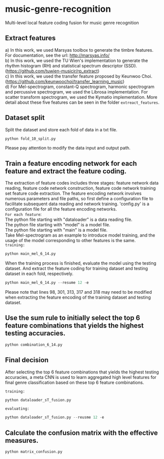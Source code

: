 # music-genre-recognition
Multi-level local feature coding fusion for music genre recognition
## Extract features
a) In this work, we used Marsyas toolbox to generate the timbre features. For documentation, see the url: http://marsyas.info/ <br>
b) In this work, we used the TU Wien's implementation to generate the rhythm histogram (RH) and statistical spectrum descriptor (SSD).
   (https://github.com/tuwien-musicir/rp_extract) <br>
c) In this work, we used the transfer feature proposed by Keunwoo Choi. (https://github.com/keunwoochoi/transfer_learning_music) <br>
d) For Mel-spectrogram, constant-Q spectrogram, harmonic spectrogram and percussive spectrogram, we used the Librosa 
implementation. For scatter transform spectrogram, we used the Kymatio implementation. More detail about these five features 
can be seen in the folder `extreact_features`.

## Dataset split
Split the dataset and store each fold of data in a txt file.<br>

``` python
python fold_10_split.py
```
Please pay attention to modify the data input and output path.
## Train a feature encoding network for each feature and extract the feature coding.
The extraction of feature codes includes three stages: feature network data reading, feature code network construction, feature
code network training set feature code extraction. The feature encoding network involves numerous parameters and file paths, 
so first define a configuration file to facilitate subsequent data reading and network training.
'config.py' is a configuration file for all the feature encoding networks.<br>
`For each feature`:<br>
The python file starting with "dataloader" is a data reading file.<br>
The python file starting with "model" is a model file.<br>
The python file starting with "main" is a model file.<br>
Take Mel-spectrogram as an example to introduce model training, and the usage 
of the model corresponding to other features is the same.<br>
`training:`<br>
```python
python main_mel_6_14.py
```
When the training process is finished, evaluate the model using the testing dataset. And extract the feature coding for training 
dataset and testing dataset in each fold, respectively.
```python
python main_mel_6_14.py --resume 12 -e
```
Please note that lines 98, 301, 313, 317 and 318 may need to be modified when 
extracting the feature encoding of the training dataset and testing dataset.

## Use the sum rule to initially select the top 6 feature combinations that yields the highest testing accuracies.
```python
python combination_6_14.py
```
## Final decision
After selecting the top 6 feature combinations that yields the highest testing accuracies, a meta CNN is used to 
learn aggregated high level features for final genre classification based on these top 6 feature combinations. <br>

`training:`<br> 
```python
python dataloader_sT_fusion.py
```
`evaluating:` <br>
```python
python dataloader_sT_fusion.py --reusme 12 -e
```
## Calculate the confusion matrix with the effective measures.
```python
python matrix_confusion.py
```
